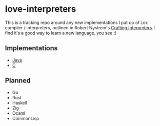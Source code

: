# love-interpreters

This is a tracking repo around any new implementations I put up of Lox compiler / interpreters, outlined in Robert Nystrom's [Crafting Interpreters](https://craftinginterpreters.com/contents.html).
I find it's a good way to learn a new language, you see :)

## Implementations

- [Java](https://github.com/Keithagy/crafting-interpreters-java)
- [C](https://github.com/Keithagy/crafting-interpreters-c)

## Planned

- Go
- Rust
- Haskell
- Zig
- Ocaml
- CommonLisp

